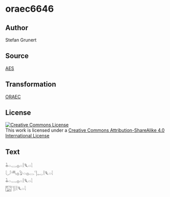 # oraec6646

## Author

Stefan Grunert

## Source

[AES](https://github.com/simondschweitzer/aes)

## Transformation

[ORAEC](https://oraec.github.io/)

## License

<a rel="license" href="http://creativecommons.org/licenses/by-sa/4.0/"><img alt="Creative Commons License" style="border-width:0" src="https://i.creativecommons.org/l/by-sa/4.0/88x31.png" /></a><br />This work is licensed under a <a rel="license" href="http://creativecommons.org/licenses/by-sa/4.0/">Creative Commons Attribution-ShareAlike 4.0 International License</a>

## Text

𓇓𓏏𓂋𓐍𓏏𓎛𓆰𓏏𓇋<br>
𓇋𓌳𓄪𓐍𓅱𓏏𓐍𓂋𓊹𓉻𓎛𓆰𓏏𓇋<br>
𓇓𓏏𓂋𓐍𓏏𓎛𓆰𓏏𓇋<br>
𓉡𓊹𓍛𓎛𓆰𓏏𓇋<br>

